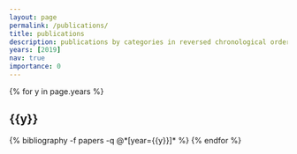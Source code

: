 ```yaml
---
layout: page
permalink: /publications/
title: publications
description: publications by categories in reversed chronological order. generated by jekyll-scholar.
years: [2019]
nav: true
importance: 0
---
```


<div class="publications">

{% for y in page.years %}
  <h2 class="year">{{y}}</h2>
  {% bibliography -f papers -q @*[year={{y}}]* %}
{% endfor %}

</div>
